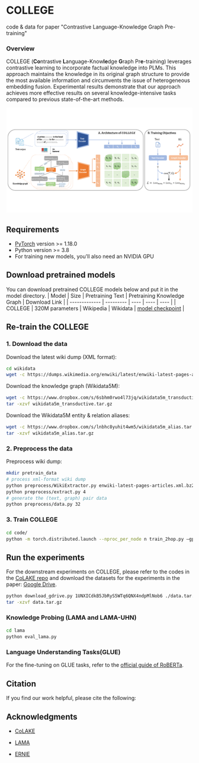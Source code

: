 # COLLEGE
code & data for paper "Contrastive Language-Knowledge Graph Pre-training"
### Overview
COLLEGE (**Co**ntrastive **L**anguage-Know**le**dge **G**raph Pr**e**-training) leverages contrastive learning to incorporate factual knowledge into PLMs. This approach maintains the knowledge in its original graph structure to provide the most available information and circumvents the issue of heterogeneous embedding fusion. Experimental results demonstrate that our approach achieves more effective results on several knowledge-intensive tasks compared to previous state-of-the-art methods.

<p align="center">
  <img src="model.png" width="1000" title="COLLEGE model overview" alt="">
</p>

## Requirements

- [PyTorch](http://pytorch.org/) version >= 1.18.0
- Python version >= 3.8
- For training new models, you'll also need an NVIDIA GPU

## Download pretrained models
You can download pretrained COLLEGE models below and put it in the model directory.
| Model | Size | Pretraining Text | Pretraining Knowledge Graph | Download Link |
| ------------- | --------- | ---- | ---- | ---- |
| COLLEGE   | 320M parameters | Wikipedia | Wikidata | [model checkpoint](https://nlp.stanford.edu/projects/myasu/DRAGON/models/general_model.pt) |


## Re-train the COLLEGE
### 1. Download the data

Download the latest wiki dump (XML format):

```bash
cd wikidata
wget -c https://dumps.wikimedia.org/enwiki/latest/enwiki-latest-pages-articles.xml.bz2
```

Download the knowledge graph (Wikidata5M):

```bash
wget -c https://www.dropbox.com/s/6sbhm0rwo4l73jq/wikidata5m_transductive.tar.gz?dl=1
tar -xzvf wikidata5m_transductive.tar.gz
```

Download the Wikidata5M entity & relation aliases:

```bash
wget -c https://www.dropbox.com/s/lnbhc8yuhit4wm5/wikidata5m_alias.tar.gz?dl=1
tar -xzvf wikidata5m_alias.tar.gz
```

### 2. Preprocess the data

Preprocess wiki dump:

```bash
mkdir pretrain_data
# process xml-format wiki dump
python preprocess/WikiExtractor.py enwiki-latest-pages-articles.xml.bz2 -o pretrain_data/output -l --min_text_length 100 --filter_disambig_pages -it abbr,b,big --processes 4
python preprocess/extract.py 4
# generate the (text, graph) pair data
python preprocess/data.py 32
```

### 3. Train COLLEGE


```bash
cd code/
python -m torch.distributed.launch --nproc_per_node n train_2hop.py —gpu_num=n # replace the $n$ as the gpu number
```

## Run the experiments
For the downstream experiments on COLLEGE, please refer to the codes in the [CoLAKE repo](https://github.com/txsun1997/CoLAKE) and download the datasets for the experiments in the paper: [Google Drive](https://drive.google.com/file/d/1UNXICdkB5JbRyS5WTq6QNX4ndpMlNob6/view?usp=sharing).

```bash
python download_gdrive.py 1UNXICdkB5JbRyS5WTq6QNX4ndpMlNob6 ./data.tar.gz
tar -xzvf data.tar.gz
```

### Knowledge Probing (LAMA and LAMA-UHN)

```bash
cd lama
python eval_lama.py
```

### Language Understanding Tasks(GLUE)

For the fine-tuning on GLUE tasks, refer to the [official guide of RoBERTa](examples/roberta/README.glue.md).


## Citation
If you find our work helpful, please cite the following:


## Acknowledgments

- [CoLAKE](https://github.com/txsun1997/CoLAKE)

- [LAMA](https://github.com/facebookresearch/LAMA)

- [ERNIE](https://github.com/thunlp/ERNIE)
